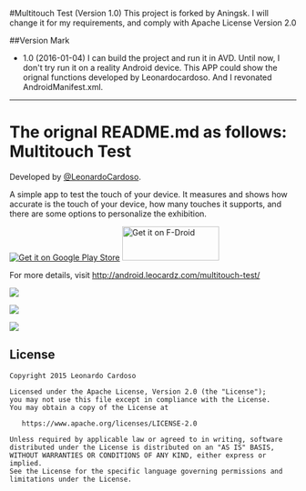 #Multitouch Test (Version 1.0) 
This project is forked by Aningsk.
I will change it for my requirements, and comply with Apache License Version 2.0

##Version Mark 
* 1.0 (2016-01-04)
    I can build the project and run it in AVD.
    Until now, I don't try run it on a reality Android device.
    This APP could show the orignal functions developed by Leonardocardoso.
    And I revonated AndroidManifest.xml.

***
The orignal README.md as follows:
Multitouch Test
=====================

Developed by <a href='https://github.com/LeonardoCardoso' target='_blank'>@LeonardoCardoso</a>. 

A simple app to test the touch of your device. It measures and shows how accurate is the touch of your device, how many touches it supports, and there are some options to personalize the exhibition.

[![Get it on Google Play Store](https://developer.android.com/images/brand/en_generic_rgb_wo_60.png)](https://play.google.com/store/apps/details?id=com.leocardz.multitouch.test)
[<img alt="Get it on F-Droid" src="https://upload.wikimedia.org/wikipedia/commons/0/0d/Get_it_on_F-Droid.svg" width="170" height="60" />](https://f-droid.org/repository/browse/?fdid=com.leocardz.multitouch.test)

For more details, visit http://android.leocardz.com/multitouch-test/


![](https://dl.dropboxusercontent.com/s/ezjd9t8kso35ok5/first.jpg)

![](https://dl.dropboxusercontent.com/s/6g8cmtl2wdkhaxh/second.jpg)

![](https://dl.dropboxusercontent.com/s/w1et0wbd5ap9j1g/third.jpg)


## License

    Copyright 2015 Leonardo Cardoso

    Licensed under the Apache License, Version 2.0 (the "License");
    you may not use this file except in compliance with the License.
    You may obtain a copy of the License at

       https://www.apache.org/licenses/LICENSE-2.0

    Unless required by applicable law or agreed to in writing, software
    distributed under the License is distributed on an "AS IS" BASIS,
    WITHOUT WARRANTIES OR CONDITIONS OF ANY KIND, either express or implied.
    See the License for the specific language governing permissions and
    limitations under the License.

